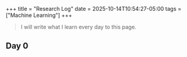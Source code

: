 +++
title = "Research Log"
date = 2025-10-14T10:54:27-05:00
tags = ["Machine Learning"]
+++

> I will write what I learn every day to this page.

## Day 0
